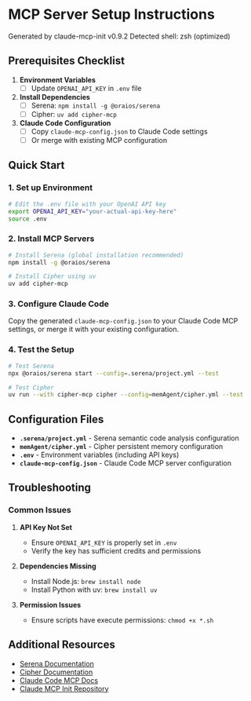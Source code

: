# MCP Server Setup Instructions

Generated by claude-mcp-init v0.9.2
Detected shell: zsh (optimized)

## Prerequisites Checklist

1. **Environment Variables**
   - [ ] Update `OPENAI_API_KEY` in `.env` file

2. **Install Dependencies**
   - [ ] Serena: `npm install -g @oraios/serena`
   - [ ] Cipher: `uv add cipher-mcp`

3. **Claude Code Configuration**
   - [ ] Copy `claude-mcp-config.json` to Claude Code settings
   - [ ] Or merge with existing MCP configuration

## Quick Start

### 1. Set up Environment
```zsh
# Edit the .env file with your OpenAI API key
export OPENAI_API_KEY="your-actual-api-key-here"
source .env
```

### 2. Install MCP Servers
```zsh
# Install Serena (global installation recommended)
npm install -g @oraios/serena

# Install Cipher using uv
uv add cipher-mcp
```

### 3. Configure Claude Code
Copy the generated `claude-mcp-config.json` to your Claude Code MCP settings, or merge it with your existing configuration.

### 4. Test the Setup
```zsh
# Test Serena
npx @oraios/serena start --config=.serena/project.yml --test

# Test Cipher  
uv run --with cipher-mcp cipher --config=memAgent/cipher.yml --test
```

## Configuration Files

- **`.serena/project.yml`** - Serena semantic code analysis configuration
- **`memAgent/cipher.yml`** - Cipher persistent memory configuration
- **`.env`** - Environment variables (including API keys)
- **`claude-mcp-config.json`** - Claude Code MCP server configuration

## Troubleshooting

### Common Issues

1. **API Key Not Set**
   - Ensure `OPENAI_API_KEY` is properly set in `.env`
   - Verify the key has sufficient credits and permissions

2. **Dependencies Missing**
   - Install Node.js: `brew install node`
   - Install Python with uv: `brew install uv`

3. **Permission Issues**
   - Ensure scripts have execute permissions: `chmod +x *.sh`

## Additional Resources

- [Serena Documentation](https://github.com/oraios/serena)
- [Cipher Documentation](https://github.com/campfirein/cipher)
- [Claude Code MCP Docs](https://docs.anthropic.com/claude-code/mcp)
- [Claude MCP Init Repository](https://github.com/yourusername/claude-mcp-init)
